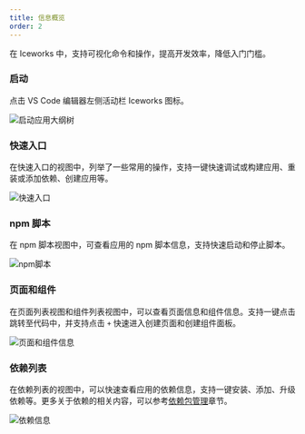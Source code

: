 ```yaml
---
title: 信息概览
order: 2
---
```


在 Iceworks 中，支持可视化命令和操作，提高开发效率，降低入门门槛。

### 启动

点击 VS Code 编辑器左侧活动栏 Iceworks 图标。

![启动应用大纲树](https://img.alicdn.com/tfs/TB1HmnjR1H2gK0jSZJnXXaT1FXa-1439-901.png)

### 快速入口

在快速入口的视图中，列举了一些常用的操作，支持一键快速调试或构建应用、重装或添加依赖、创建应用等。

![快速入口](https://img.alicdn.com/tfs/TB1rOPlR1L2gK0jSZFmXXc7iXXa-1024-768.png)

### npm 脚本

在 npm 脚本视图中，可查看应用的 npm 脚本信息，支持快速启动和停止脚本。

![npm脚本](https://img.alicdn.com/tfs/TB19rnmR1L2gK0jSZFmXXc7iXXa-1024-768.gif)

### 页面和组件

在页面列表视图和组件列表视图中，可以查看页面信息和组件信息。支持一键点击跳转至代码中，并支持点击 `+` 快速进入创建页面和创建组件面板。

![页面和组件信息](https://img.alicdn.com/tfs/TB1QRi1R7L0gK0jSZFtXXXQCXXa-1024-768.gif)

### 依赖列表

在依赖列表的视图中，可以快速查看应用的依赖信息，支持一键安装、添加、升级依赖等。更多关于依赖的相关内容，可以参考[依赖包管理](https://ice.work/docs/iceworks/guide/dependency)章节。

![依赖信息](https://img.alicdn.com/tfs/TB188y1R7L0gK0jSZFtXXXQCXXa-1024-768.gif)

